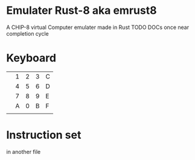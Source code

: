 # Emulater Rust-8 aka emrust8
 A CHIP-8 virtual Computer emulater made in Rust
TODO DOCs once near completion cycle

# Keyboard
|   |   |   |   |   |
|---|---|---|---|---|
| | 1 | 2 | 3 | C | |
| | 4 | 5 | 6 | D | |
| | 7 | 8 | 9 | E | |
| | A | 0 | B | F | |
|   |   |   |   |   |

# Instruction set
in another file
